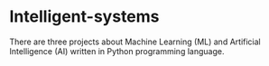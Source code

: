 # Intelligent-systems
There are three projects about Machine Learning (ML) and Artificial Intelligence (AI) written in Python programming language.
